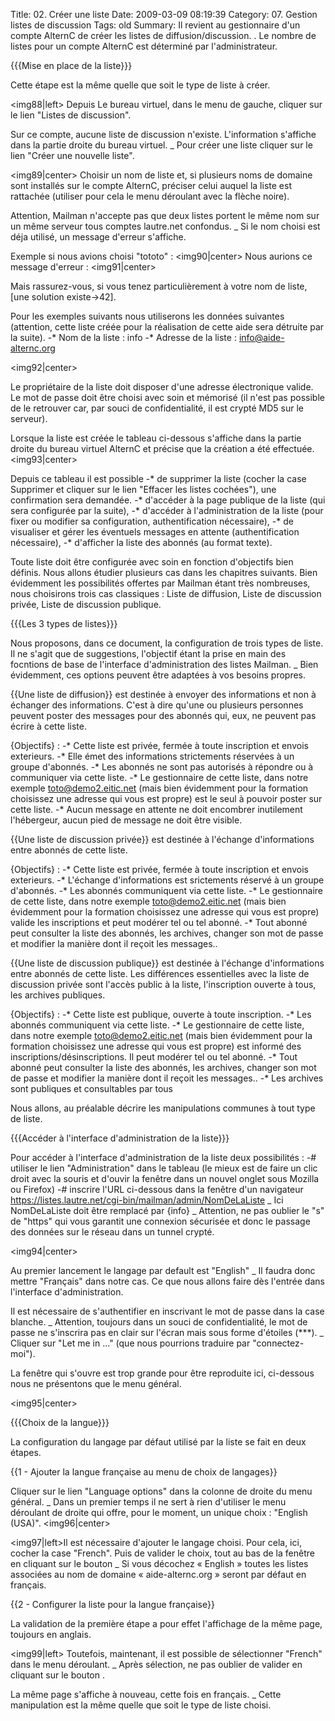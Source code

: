Title: 02. Créer une liste 
Date: 2009-03-09 08:19:39
Category: 07. Gestion listes de discussion
Tags: old
Summary: Il revient au gestionnaire d'un compte AlternC de créer les listes de diffusion/discussion.
  . Le nombre de listes pour un compte AlternC est déterminé par l'administrateur.


{{{Mise en place de la liste}}}

Cette étape est la même quelle que soit le type de liste à créer.

<img88|left> Depuis Le bureau virtuel, dans le menu de gauche, cliquer sur le lien "Listes de discussion".

Sur ce compte, aucune liste de discussion n'existe.
L'information s'affiche dans la partie droite du bureau virtuel.
_ Pour créer une liste cliquer sur le lien "Créer une nouvelle liste".


<img89|center>
Choisir un nom de liste et, si plusieurs noms de domaine sont installés sur le compte AlternC, préciser celui auquel la liste est rattachée (utiliser pour cela le menu déroulant  avec la flèche noire).

Attention, Mailman n'accepte pas que deux listes portent le même nom sur un même serveur tous comptes lautre.net confondus. 
_ Si le nom choisi est déja utilisé, un message d'erreur s'affiche. 

Exemple si nous avions choisi "tototo" :
<img90|center>
Nous aurions ce message d'erreur :
<img91|center>

Mais rassurez-vous, si vous tenez particulièrement à votre nom de liste, [une solution existe->42].

Pour les exemples suivants nous utiliserons les données suivantes (attention, cette liste créée pour la réalisation de cette aide sera détruite par la suite).
-* Nom de la liste :  info
-* Adresse de la liste : info@aide-alternc.org

<img92|center>

Le propriétaire de la liste doit disposer d'une adresse électronique valide.
Le mot de passe doit être choisi avec soin et mémorisé (il n'est pas possible de le retrouver car, par souci de confidentialité, il est crypté MD5 sur le serveur).

Lorsque la liste est créée le tableau ci-dessous s'affiche dans la partie droite du bureau virtuel AlternC et précise que la création a été effectuée.
<img93|center>

Depuis ce tableau il est possible
-* de supprimer la liste (cocher la case Supprimer et cliquer sur le lien "Effacer les listes cochées"), une confirmation sera demandée.
-* d'accéder à la page publique de la liste (qui sera configurée par la suite),
-* d'accéder à l'administration de la liste (pour fixer ou modifier sa configuration, authentification nécessaire),
-* de visualiser et gérer les éventuels messages en attente (authentification nécessaire),
-* d'afficher la liste des abonnés (au format texte).

Toute liste doit être configurée avec soin en fonction d'objectifs bien définis. 
Nous allons étudier plusieurs cas dans les chapitres suivants.
Bien évidemment les possibilités offertes par Mailman étant très nombreuses, nous choisirons trois cas classiques : Liste de diffusion, Liste de discussion privée, Liste de discussion publique.

{{{Les 3 types de listes}}}

Nous proposons, dans ce document, la configuration de trois types de liste. 
Il ne s'agit que de suggestions, l'objectif étant la prise en main des focntions de base de l'interface d'administration des listes Mailman.
_ Bien évidemment, ces options peuvent être adaptées à vos besoins propres.

{{Une liste de diffusion}} est destinée à envoyer des informations et non à échanger des informations. C'est à dire qu'une ou plusieurs personnes peuvent poster des messages pour des abonnés qui, eux, ne peuvent pas écrire à cette liste.

{Objectifs} :
-* Cette liste est privée, fermée à toute inscription et envois exterieurs.
-* Elle émet des informations strictements réservées à un groupe d'abonnés.
-* Les abonnés ne sont pas autorisés à répondre ou à communiquer via cette liste.
-* Le gestionnaire de cette liste, dans notre exemple toto@demo2.eitic.net (mais bien évidemment pour la formation choisissez une adresse qui vous est propre) est le seul à pouvoir poster sur cette liste.
-* Aucun message en attente ne doit encombrer inutilement l'hébergeur, aucun pied de message ne doit être visible.


{{Une liste de discussion privée}} est destinée à l'échange d'informations entre abonnés de cette liste.

{Objectifs} :
-* Cette liste est privée, fermée à toute inscription et envois exterieurs.
-* L'échange d'informations est srictements réservé à un groupe d'abonnés.
-* Les abonnés communiquent via cette liste.
-* Le gestionnaire de cette liste, dans notre exemple toto@demo2.eitic.net (mais bien évidemment pour la formation choisissez une adresse qui vous est propre) valide les inscriptions et peut modérer tel ou tel abonné.
-* Tout abonné peut consulter la liste des abonnés, les archives, changer son mot de passe et modifier la manière dont il reçoit les messages..


{{Une liste de discussion publique}} est destinée à l'échange d'informations entre abonnés de cette liste. Les différences essentielles avec la liste de discussion privée sont l'accès public à la liste, l'inscription ouverte à tous, les archives publiques.

{Objectifs} :
-* Cette liste est publique, ouverte à toute inscription.
-* Les abonnés communiquent via cette liste.
-* Le gestionnaire de cette liste, dans notre exemple toto@demo2.eitic.net (mais bien évidemment pour la formation choisissez une adresse qui vous est propre) est informé des inscriptions/désinscriptions. Il peut modérer tel ou tel abonné.
-* Tout abonné peut consulter la liste des abonnés, les archives, changer son mot de passe et modifier la manière dont il reçoit les messages..
-* Les archives sont publiques et consultables par tous

Nous allons, au préalable décrire les manipulations communes à tout type de liste.

{{{Accéder à l'interface d'administration de la liste}}}

Pour accéder à l'interface d'administration de la liste deux possibilités :
-# utiliser le lien "Administration" dans le tableau (le mieux est de faire un clic droit avec la souris et d'ouvir la fenêtre dans un nouvel onglet sous Mozilla ou Firefox)
-# inscrire l'URL ci-dessous dans la fenêtre d'un navigateur
https://listes.lautre.net/cgi-bin/mailman/admin/NomDeLaListe
_ Ici NomDeLaListe doit être remplacé par {info}
_ Attention, ne pas oublier le "s" de "https" qui vous garantit une connexion sécurisée et donc le passage des données sur le réseau dans un tunnel crypté.

<img94|center>

Au premier lancement le langage par default est "English"
_ Il faudra donc mettre "Français" dans notre cas. Ce que nous allons faire dès l'entrée dans l'interface d'administration.

Il est nécessaire de s'authentifier en inscrivant le mot de passe dans la case blanche.
_ Attention, toujours dans un souci de confidentialité, le mot de passe ne s'inscrira pas en clair sur l'écran mais sous forme d'étoiles (***).
_ Cliquer sur "Let me in ..." (que nous pourrions traduire par "connectez-moi").

La fenêtre qui s'ouvre est trop grande pour être reproduite ici, ci-dessous nous ne présentons que le menu général.

<img95|center>

{{{Choix de la langue}}}

La configuration du langage par défaut utilisé par la liste se fait en deux étapes.

{{1 - Ajouter la langue française au menu de choix de langages}}

Cliquer sur le lien "Language options" dans la colonne de droite du menu général.
_ Dans un premier temps il ne sert à rien d'utiliser le menu déroulant de droite qui offre, pour le moment, un unique choix : "English (USA)".
<img96|center>

<img97|left>Il est nécessaire d'ajouter le langage choisi.
Pour cela, ici,  cocher la case "French". Puis de valider le choix, tout au bas de la fenêtre en cliquant sur le bouton <img98>
_ Si vous décochez « English » toutes les listes associées au nom de domaine « aide-alternc.org » seront par défaut en français.

{{2 - Configurer la liste pour la langue française}}

La validation de la première étape a pour effet l'affichage de la même page, toujours en anglais.

<img99|left>  Toutefois, maintenant, il est possible de sélectionner "French" dans le menu déroulant.
_ Après sélection, ne pas oublier de valider en cliquant sur le bouton <img98>.
 
La même page s'affiche à nouveau, cette fois en français.
_ Cette manipulation est la même quelle que soit le type de liste choisi.